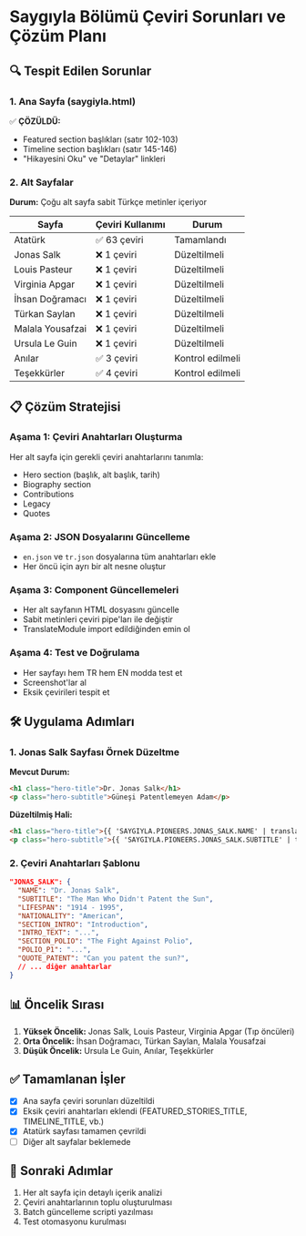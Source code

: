 # Saygıyla Bölümü Çeviri Sorunları ve Çözüm Planı

## 🔍 Tespit Edilen Sorunlar

### 1. Ana Sayfa (saygiyla.html)
✅ **ÇÖZÜLDÜ:**
- Featured section başlıkları (satır 102-103)
- Timeline section başlıkları (satır 145-146)
- "Hikayesini Oku" ve "Detaylar" linkleri

### 2. Alt Sayfalar
**Durum:** Çoğu alt sayfa sabit Türkçe metinler içeriyor

| Sayfa | Çeviri Kullanımı | Durum |
|-------|------------------|--------|
| Atatürk | ✅ 63 çeviri | Tamamlandı |
| Jonas Salk | ❌ 1 çeviri | Düzeltilmeli |
| Louis Pasteur | ❌ 1 çeviri | Düzeltilmeli |
| Virginia Apgar | ❌ 1 çeviri | Düzeltilmeli |
| İhsan Doğramacı | ❌ 1 çeviri | Düzeltilmeli |
| Türkan Saylan | ❌ 1 çeviri | Düzeltilmeli |
| Malala Yousafzai | ❌ 1 çeviri | Düzeltilmeli |
| Ursula Le Guin | ❌ 1 çeviri | Düzeltilmeli |
| Anılar | ✅ 3 çeviri | Kontrol edilmeli |
| Teşekkürler | ✅ 4 çeviri | Kontrol edilmeli |

## 📋 Çözüm Stratejisi

### Aşama 1: Çeviri Anahtarları Oluşturma
Her alt sayfa için gerekli çeviri anahtarlarını tanımla:
- Hero section (başlık, alt başlık, tarih)
- Biography section
- Contributions
- Legacy
- Quotes

### Aşama 2: JSON Dosyalarını Güncelleme
- `en.json` ve `tr.json` dosyalarına tüm anahtarları ekle
- Her öncü için ayrı bir alt nesne oluştur

### Aşama 3: Component Güncellemeleri
- Her alt sayfanın HTML dosyasını güncelle
- Sabit metinleri çeviri pipe'ları ile değiştir
- TranslateModule import edildiğinden emin ol

### Aşama 4: Test ve Doğrulama
- Her sayfayı hem TR hem EN modda test et
- Screenshot'lar al
- Eksik çevirileri tespit et

## 🛠️ Uygulama Adımları

### 1. Jonas Salk Sayfası Örnek Düzeltme

**Mevcut Durum:**
```html
<h1 class="hero-title">Dr. Jonas Salk</h1>
<p class="hero-subtitle">Güneşi Patentlemeyen Adam</p>
```

**Düzeltilmiş Hali:**
```html
<h1 class="hero-title">{{ 'SAYGIYLA.PIONEERS.JONAS_SALK.NAME' | translate }}</h1>
<p class="hero-subtitle">{{ 'SAYGIYLA.PIONEERS.JONAS_SALK.SUBTITLE' | translate }}</p>
```

### 2. Çeviri Anahtarları Şablonu

```json
"JONAS_SALK": {
  "NAME": "Dr. Jonas Salk",
  "SUBTITLE": "The Man Who Didn't Patent the Sun",
  "LIFESPAN": "1914 - 1995",
  "NATIONALITY": "American",
  "SECTION_INTRO": "Introduction",
  "INTRO_TEXT": "...",
  "SECTION_POLIO": "The Fight Against Polio",
  "POLIO_P1": "...",
  "QUOTE_PATENT": "Can you patent the sun?",
  // ... diğer anahtarlar
}
```

## 📊 Öncelik Sırası

1. **Yüksek Öncelik:** Jonas Salk, Louis Pasteur, Virginia Apgar (Tıp öncüleri)
2. **Orta Öncelik:** İhsan Doğramacı, Türkan Saylan, Malala Yousafzai
3. **Düşük Öncelik:** Ursula Le Guin, Anılar, Teşekkürler

## ✅ Tamamlanan İşler

- [x] Ana sayfa çeviri sorunları düzeltildi
- [x] Eksik çeviri anahtarları eklendi (FEATURED_STORIES_TITLE, TIMELINE_TITLE, vb.)
- [x] Atatürk sayfası tamamen çevrildi
- [ ] Diğer alt sayfalar beklemede

## 🚀 Sonraki Adımlar

1. Her alt sayfa için detaylı içerik analizi
2. Çeviri anahtarlarının toplu oluşturulması
3. Batch güncelleme scripti yazılması
4. Test otomasyonu kurulması
